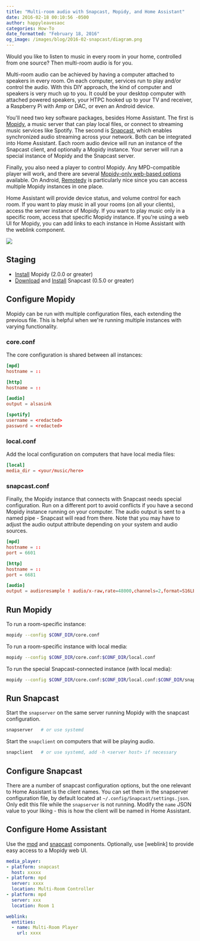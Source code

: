 ```yaml
---
title: "Multi-room audio with Snapcast, Mopidy, and Home Assistant"
date: 2016-02-18 00:10:56 -0500
author: happyleavesaoc
categories: How-To
date_formatted: "February 18, 2016"
og_image: /images/blog/2016-02-snapcast/diagram.png
---
```


Would you like to listen to music in every room in your home, controlled from one source? Then multi-room audio is for you.

Multi-room audio can be achieved by having a computer attached to speakers in every room. On each computer, services run to play and/or control the audio. With this DIY approach, the kind of computer and speakers is very much up to you. It could be your desktop computer with attached powered speakers, your HTPC hooked up to your TV and receiver, a Raspberry Pi with Amp or DAC, or even an Android device.

You'll need two key software packages, besides Home Assistant. The first is [Mopidy](https://www.mopidy.com/), a music server that can play local files, or connect to streaming music services like Spotify. The second is [Snapcast](https://github.com/badaix/snapcast/), which enables synchronized audio streaming across your network. Both can be integrated into Home Assistant. Each room audio device will run an instance of the Snapcast client, and optionally a Mopidy instance. Your server will run a special instance of Mopidy and the Snapcast server.

Finally, you also need a player to control Mopidy. Any MPD-compatible player will work, and there are several [Mopidy-only web-based options](https://docs.mopidy.com/en/latest/ext/web/#ext-web) available. On Android, [Remotedy](https://play.google.com/store/apps/details?id=se.anil.remotedy) is particularly nice since you can access multiple Mopidy instances in one place.

Home Assistant will provide device status, and volume control for each room. If you want to play music in all your rooms (on all your clients), access the server instance of Mopidy. If you want to play music only in a specific room, access that specific Mopidy instance. If you're using a web UI for Mopidy, you can add links to each instance in Home Assistant with the weblink component.

<p class='img'>
  <img src='/images/blog/2016-02-snapcast/diagram.png'>
</p>

<!--more-->

## Staging

- [Install](https://www.mopidy.com/) Mopidy (2.0.0 or greater)
- [Download](https://github.com/badaix/snapcast/releases/) and [Install](https://github.com/badaix/snapcast/tree/v0.5.0-beta-1#installation) Snapcast (0.5.0 or greater)

## Configure Mopidy

Mopidy can be run with multiple configuration files, each extending the previous file. This is helpful when we're running multiple instances with varying functionality.

### core.conf

The core configuration is shared between all instances:

```conf
[mpd]
hostname = ::

[http]
hostname = ::

[audio]
output = alsasink

[spotify]
username = <redacted>
password = <redacted>
```

### local.conf

Add the local configuration on computers that have local media files:

```conf
[local]
media_dir = <your/music/here>
```

### snapcast.conf

Finally, the Mopidy instance that connects with Snapcast needs special configuration. Run on a different port to avoid conflicts if you have a second Mopidy instance running on your computer. The audio output is sent to a named pipe - Snapcast will read from there. Note that you may have to adjust the audio output attribute depending on your system and audio sources.

```conf
[mpd]
hostname = ::
port = 6601

[http]
hostname = ::
port = 6681

[audio]
output = audioresample ! audio/x-raw,rate=48000,channels=2,format=S16LE ! audioconvert ! wavenc ! filesink location=/tmp/snapfifo
```

## Run Mopidy

To run a room-specific instance:

```bash
mopidy --config $CONF_DIR/core.conf
```

To run a room-specific instance with local media:

```bash
mopidy --config $CONF_DIR/core.conf:$CONF_DIR/local.conf
```

To run the special Snapcast-connected instance (with local media):

```bash
mopidy --config $CONF_DIR/core.conf:$CONF_DIR/local.conf:$CONF_DIR/snapcast.conf
```

## Run Snapcast

Start the `snapserver` on the same server running Mopidy with the snapcast configuration.

```bash
snapserver   # or use systemd
```

Start the `snapclient` on computers that will be playing audio.

```bash
snapclient   # or use systemd, add -h <server host> if necessary
```

## Configure Snapcast

There are a number of snapcast configuration options, but the one relevant to Home Assistant is the client names. You can set them in the snapserver configuration file, by default located at `~/.config/Snapcast/settings.json`. Only edit this file while the `snapserver` is not running. Modify the `name` JSON value to your liking - this is how the client will be named in Home Assistant.

## Configure Home Assistant

Use the [mpd] and [snapcast] components. Optionally, use [weblink] to provide easy access to a Mopidy web UI.

```yaml
media_player:
- platform: snapcast
  host: xxxxx
- platform: mpd
  server: xxxx
  location: Multi-Room Controller
- platform: mpd
  server: xxx
  location: Room 1

weblink:
  entities:
  - name: Multi-Room Player
    url: xxxx
```

[snapcast]: /integrations/snapcast
[mpd]: /integrations/mpd
